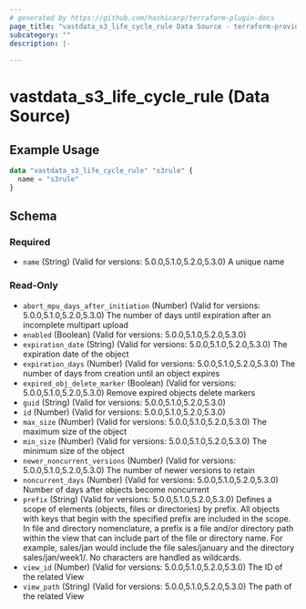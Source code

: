 ```yaml
---
# generated by https://github.com/hashicorp/terraform-plugin-docs
page_title: "vastdata_s3_life_cycle_rule Data Source - terraform-provider-vastdata"
subcategory: ""
description: |-
  
---
```


# vastdata_s3_life_cycle_rule (Data Source)



## Example Usage

```terraform
data "vastdata_s3_life_cycle_rule" "s3rule" {
  name = "s3rule"
}
```

<!-- schema generated by tfplugindocs -->
## Schema

### Required

- `name` (String) (Valid for versions: 5.0.0,5.1.0,5.2.0,5.3.0) A unique name

### Read-Only

- `abort_mpu_days_after_initiation` (Number) (Valid for versions: 5.0.0,5.1.0,5.2.0,5.3.0) The number of days until expiration after an incomplete multipart upload
- `enabled` (Boolean) (Valid for versions: 5.0.0,5.1.0,5.2.0,5.3.0)
- `expiration_date` (String) (Valid for versions: 5.0.0,5.1.0,5.2.0,5.3.0) The expiration date of the object
- `expiration_days` (Number) (Valid for versions: 5.0.0,5.1.0,5.2.0,5.3.0) The number of days from creation until an object expires
- `expired_obj_delete_marker` (Boolean) (Valid for versions: 5.0.0,5.1.0,5.2.0,5.3.0) Remove expired objects delete markers
- `guid` (String) (Valid for versions: 5.0.0,5.1.0,5.2.0,5.3.0)
- `id` (Number) (Valid for versions: 5.0.0,5.1.0,5.2.0,5.3.0)
- `max_size` (Number) (Valid for versions: 5.0.0,5.1.0,5.2.0,5.3.0) The maximum size of the object
- `min_size` (Number) (Valid for versions: 5.0.0,5.1.0,5.2.0,5.3.0) The minimum size of the object
- `newer_noncurrent_versions` (Number) (Valid for versions: 5.0.0,5.1.0,5.2.0,5.3.0) The number of newer versions to retain
- `noncurrent_days` (Number) (Valid for versions: 5.0.0,5.1.0,5.2.0,5.3.0) Number of days after objects become noncurrent
- `prefix` (String) (Valid for versions: 5.0.0,5.1.0,5.2.0,5.3.0) Defines a scope of elements (objects, files or directories) by prefix. All objects with keys that begin with the specified prefix are included in the scope. In file and directory nomenclature, a prefix is a file and/or directory path within the view that can include part of the file or directory name. For example, sales/jan would include the file sales/january and the directory sales/jan/week1/. No characters are handled as wildcards.
- `view_id` (Number) (Valid for versions: 5.0.0,5.1.0,5.2.0,5.3.0) The ID of the related View
- `view_path` (String) (Valid for versions: 5.0.0,5.1.0,5.2.0,5.3.0) The path of the related View
